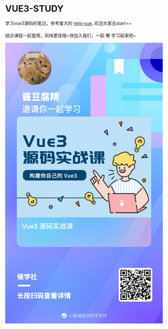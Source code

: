 # VUE3-STUDY

学习vue3源码的笔记。参考崔大的 [mini-vue](https://github.com/cuixiaorui/mini-vue), 欢迎大家去start⭐️~

结合课程一起食用，风味更佳哦~快加入我们，一起 ~~卷~~ 学习起来吧~

![recommend](./docs/.vuepress/public/images/recommend.png)
